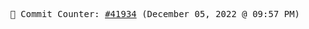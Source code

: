 <p align="center">
    <samp>
        📮 Commit Counter: <a href="https://github.com/Javascript-void0/Javascript-void0/commits/main">#41934</a> (December 05, 2022 @ 09:57 PM)
    </samp>
</p>